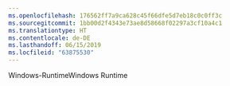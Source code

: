 ```yaml
---
ms.openlocfilehash: 176562ff7a9ca628c45f66dfe5d7eb18c0c0ff3c
ms.sourcegitcommit: 1bb00d2f4343e73ae8d58668f02297a3cf10a4c1
ms.translationtype: HT
ms.contentlocale: de-DE
ms.lasthandoff: 06/15/2019
ms.locfileid: "63875530"
---
```

<span data-ttu-id="dee67-101">Windows-Runtime</span><span class="sxs-lookup"><span data-stu-id="dee67-101">Windows Runtime</span></span>